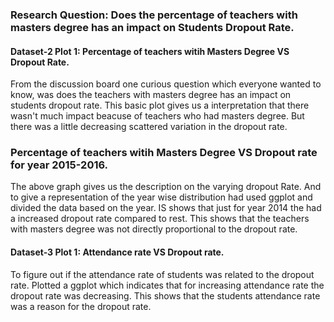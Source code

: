 ### Research Question: Does the percentage of teachers with masters degree has an impact on Students Dropout Rate.

#### Dataset-2 Plot 1: Percentage of teachers witih Masters Degree VS Dropout Rate.
  From the discussion board one curious question which everyone wanted to know, was does the teachers with masters degree has an impact on students dropout rate.  This basic plot gives us a interpretation that there wasn't much impact beacuse of teachers who had masters degree.  But there was a little decreasing scattered variation in the dropout rate.
  
 ### Percentage of teachers witih Masters Degree VS Dropout rate for year 2015-2016.
   The above graph gives us the description on the varying dropout Rate. And to give a representation of the year wise distribution had used ggplot and divided the data based on the year. IS shows that just for year 2014 the had a increased dropout rate compared to rest. This shows that the teachers with masters degree was not directly proportional to the dropout rate.
  
  
 #### Dataset-3 Plot 1: Attendance rate VS Dropout rate.
  To figure out if the attendance rate of students was related to the dropout rate. Plotted a ggplot which indicates that for increasing attendance rate the dropout rate was decreasing. This shows that the students attendance rate was a reason for the dropout rate.
  
  
   
